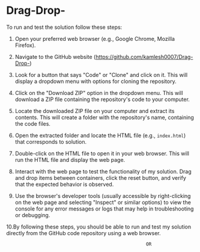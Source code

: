 # Drag-Drop-
To run and test the solution follow these steps:

1. Open your preferred web browser (e.g., Google Chrome, Mozilla Firefox).

2. Navigate to the GitHub website (https://github.com/kamlesh0007/Drag-Drop-) 

3. Look for a button that says "Code" or "Clone" and click on it. This will display a dropdown menu with options for cloning the repository.

4. Click on the "Download ZIP" option in the dropdown menu. This will download a ZIP file containing the repository's code to your computer.

5. Locate the downloaded ZIP file on your computer and extract its contents. This will create a folder with the repository's name, containing the code files.

6. Open the extracted folder and locate the HTML file (e.g., `index.html`) that corresponds to solution.

7. Double-click on the HTML file to open it in your web browser. This will run the HTML file and display the web page.

8. Interact with the web page to test the functionality of my solution. Drag and drop items between containers, click the reset button, and verify that the expected behavior is observed.

9. Use the browser's developer tools (usually accessible by right-clicking on the web page and selecting "Inspect" or similar options) to view the console for any error messages or logs that may help in troubleshooting or debugging.

10.By following these steps, you should be able to run and test my solution directly from the GitHub code repository using a web browser.

                                                        OR
